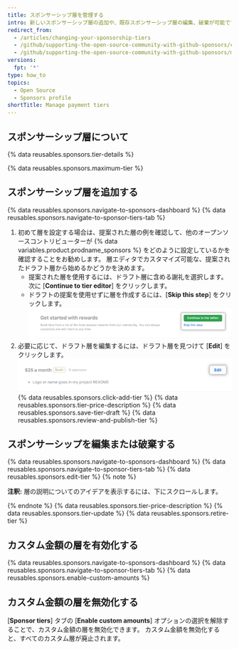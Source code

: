 ```yaml
---
title: スポンサーシップ層を管理する
intro: 新しいスポンサーシップ層の追加や、既存スポンサーシップ層の編集、破棄が可能です。
redirect_from:
  - /articles/changing-your-sponsorship-tiers
  - /github/supporting-the-open-source-community-with-github-sponsors/changing-your-sponsorship-tiers
  - /github/supporting-the-open-source-community-with-github-sponsors/managing-your-sponsorship-tiers
versions:
  fpt: '*'
type: how_to
topics:
  - Open Source
  - Sponsors profile
shortTitle: Manage payment tiers
---
```


## スポンサーシップ層について

{% data reusables.sponsors.tier-details %}

{% data reusables.sponsors.maximum-tier %}

## スポンサーシップ層を追加する

{% data reusables.sponsors.navigate-to-sponsors-dashboard %}
{% data reusables.sponsors.navigate-to-sponsor-tiers-tab %}
1. 初めて層を設定する場合は、提案された層の例を確認して、他のオープンソースコントリビューターが {% data variables.product.prodname_sponsors %} をどのように設定しているかを確認することをお勧めします。 層エディタでカスタマイズ可能な、提案されたドラフト層から始めるかどうかを決めます。
   - 提案された層を使用するには、ドラフト層に含める謝礼を選択します。 次に [**Continue to tier editor**] をクリックします。
   - ドラフトの提案を使用せずに層を作成するには、[**Skip this step**] をクリックします。 ![[Skip this step] オプションと [Continue to tier editor] ボタン](/assets/images/help/sponsors/tier-editor-button.png)
1. 必要に応じて、ドラフト層を編集するには、ドラフト層を見つけて [**Edit**] をクリックします。 ![ドラフト層の横にある編集ボタン](/assets/images/help/sponsors/draft-tier-edit.png)
{% data reusables.sponsors.click-add-tier %}
{% data reusables.sponsors.tier-price-description %}
{% data reusables.sponsors.save-tier-draft %}
{% data reusables.sponsors.review-and-publish-tier %}

## スポンサーシップを編集または破棄する

{% data reusables.sponsors.navigate-to-sponsors-dashboard %}
{% data reusables.sponsors.navigate-to-sponsor-tiers-tab %}
{% data reusables.sponsors.edit-tier %}
  {% note %}

  **注釈:** 層の説明についてのアイデアを表示するには、下にスクロールします。

  {% endnote %}
{% data reusables.sponsors.tier-price-description %}
{% data reusables.sponsors.tier-update %}
{% data reusables.sponsors.retire-tier %}

## カスタム金額の層を有効化する

{% data reusables.sponsors.navigate-to-sponsors-dashboard %}
{% data reusables.sponsors.navigate-to-sponsor-tiers-tab %}
{% data reusables.sponsors.enable-custom-amounts %}

## カスタム金額の層を無効化する

[**Sponsor tiers**] タブの [**Enable custom amounts**] オプションの選択を解除することで、カスタム金額の層を無効化できます。 カスタム金額を無効化すると、すべてのカスタム層が廃止されます。
